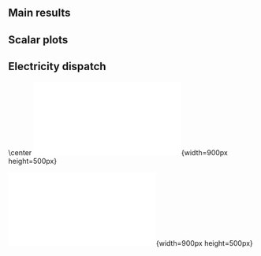 ## Main results

## Scalar plots

## Electricity dispatch

\center
![Plot 1](BB-electricity_dispatch_interactive.html){width=900px height=500px}

![Plot 2](B-electricity_dispatch_interactive.html){width=900px height=500px}
